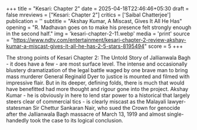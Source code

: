 +++
title = "Kesari: Chapter 2"
date = 2025-04-18T22:46:46+05:30
draft = false
mreviews = ["Kesari: Chapter 2"]
critics = ['Saibal Chatterjee']
publication = ''
subtitle = "Akshay Kumar, A Miscast, Gives It All He Has"
opening = "R. Madhavan goes on to make his presence felt strongly enough in the second half."
img = 'kesari-chapter-2-11.webp'
media = 'print'
source = "https://www.ndtv.com/entertainment/kesari-chapter-2-review-akshay-kumar-a-miscast-gives-it-all-he-has-2-5-stars-8195494"
score = 5
+++

The strong points of Kesari Chapter 2: The Untold Story of Jallianwala Bagh - it does have a few - are most surface level. The intense and occasionally blustery dramatization of the legal battle waged by one brave man to bring mass murderer General Reginald Dyer to justice is mounted and filmed with impressive flair. But in its deeper, defining folds, there is much that would have benefitted had more thought and rigour gone into the project. Akshay Kumar - he is obviously in here to lend star power to a historical that largely steers clear of commercial tics - is clearly miscast as the Malayali lawyer-statesman Sir Chettur Sankaran Nair, who sued the Crown for genocide after the Jallianwala Bagh massacre of March 13, 1919 and almost single-handedly took the case to its logical conclusion.
